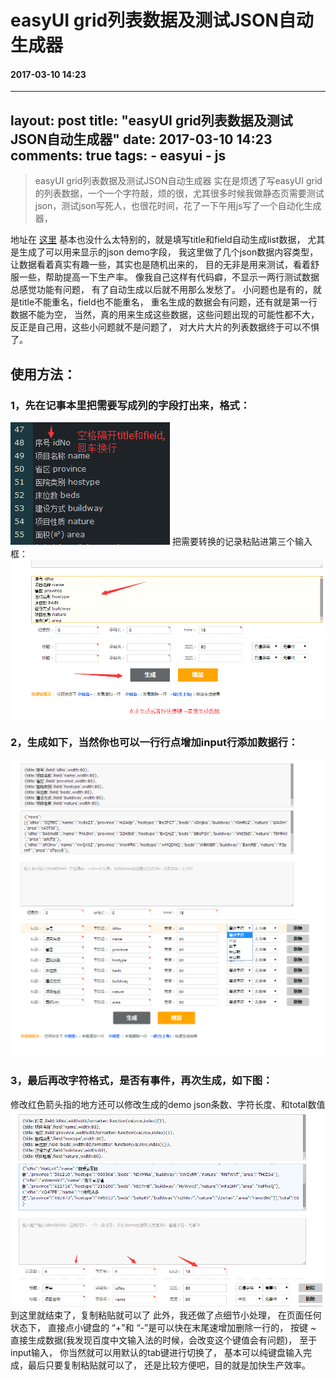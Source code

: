 # easyUI grid列表数据及测试JSON自动生成器
#### 2017-03-10 14:23
---
layout: post
title: "easyUI grid列表数据及测试JSON自动生成器"
date: 2017-03-10 14:23
comments: true
tags:
	- easyui
	- js
---

>easyUI grid列表数据及测试JSON自动生成器
>实在是烦透了写easyUI  grid的列表数据，一个一个字符敲，烦的很，尤其很多时候我做静态页需要测试json，测试json写死人，也很花时间，花了一下午用js写了一个自动化生成器，

地址在 [这里](/my/easyjson/index.html)
基本也没什么太特别的，就是填写title和field自动生成list数据，
尤其是生成了可以用来显示的json demo字段，
我这里做了几个json数据内容类型，
让数据看着真实有趣一些，其实也是随机出来的，
目的无非是用来测试，看着舒服一些，帮助提高一下生产率。
像我自己这样有代码癖，不显示一两行测试数据总感觉功能有问题，
有了自动生成以后就不用那么发愁了。
小问题也是有的，就是title不能重名，field也不能重名，
重名生成的数据会有问题，还有就是第一行数据不能为空，
当然，真的用来生成这些数据，这些问题出现的可能性都不大，
反正是自己用，这些小问题就不是问题了，
对大片大片的列表数据终于可以不惧了。

## 使用方法：
### 1，先在记事本里把需要写成列的字段打出来，格式：
![](/images/easyjson-1.png)
把需要转换的记录粘贴进第三个输入框：
![](/images/easyjson-2.png)
### 2，生成如下，当然你也可以一行行点增加input行添加数据行：
![](/images/easyjson-3.png)
### 3，最后再改字符格式，是否有事件，再次生成，如下图：
修改红色箭头指的地方还可以修改生成的demo json条数、字符长度、和total数值
![](/images/easyjson-4.png)
到这里就结束了，复制粘贴就可以了
此外，我还做了点细节小处理，
在页面任何状态下，
直接点小键盘的 “+”和 “-”是可以快在末尾速增加删除一行的，
按键 ~ 直接生成数据(我发现百度中文输入法的时候，会改变这个键值会有问题)，
至于input输入，
你当然就可以用默认的tab键进行切换了，
基本可以纯键盘输入完成，最后只要复制粘贴就可以了，
还是比较方便吧，目的就是加快生产效率。




